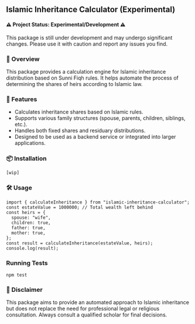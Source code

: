 ## Islamic Inheritance Calculator (Experimental)
#### ⚠️ Project Status: Experimental/Development ⚠️
This package is still under development and may undergo significant changes. Please use it with caution and report any issues you find.

### 📜 Overview
This package provides a calculation engine for Islamic inheritance distribution based on Sunni Fiqh rules. It helps automate the process of determining the shares of heirs according to Islamic law.

### 🚀 Features
* Calculates inheritance shares based on Islamic rules.
* Supports various family structures (spouse, parents, children, siblings, etc.).
* Handles both fixed shares and residuary distributions.
* Designed to be used as a backend service or integrated into larger applications.

### 📦 Installation
```
[wip]
```

### 🛠 Usage
```
import { calculateInheritance } from "islamic-inheritance-calculator";
const estateValue = 1000000; // Total wealth left behind
const heirs = {
  spouse: "wife",
  children: true,
  father: true,
  mother: true,
};
const result = calculateInheritance(estateValue, heirs);
console.log(result);
```

### Running Tests
```
npm test
```

### 🚨 Disclaimer
This package aims to provide an automated approach to Islamic inheritance but does not replace the need for professional legal or religious consultation. Always consult a qualified scholar for final decisions.
